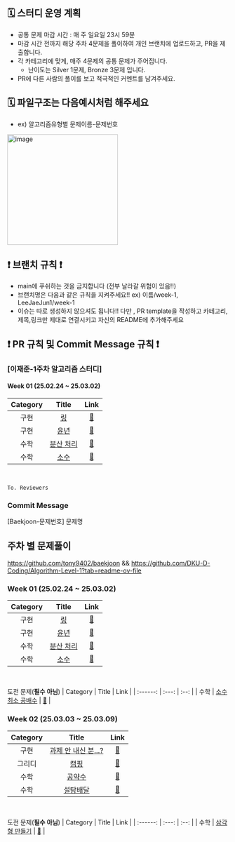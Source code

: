 ## 🗓️ 스터디 운영 계획
- 공통 문제 마감 시간 : 매 주 일요일 23시 59분
- 마감 시간 전까지 해당 주차 4문제을 풀이하여 개인 브랜치에 업로드하고, PR을 제출합니다.
- 각 카테고리에 맞게, 매주 4문제의 공통 문제가 주어집니다.
    - 난이도는 Silver 1문제, Bronze 3문제 입니다.
- PR에 다른 사람의 풀이를 보고 적극적인 커멘트를 남겨주세요.

## 🗓️ 파일구조는 다음예시처럼 해주세요 
- ex) 알고리즘유형별 문제이름-문제번호
<img width="252" alt="image" src="https://github.com/user-attachments/assets/71a5fc6c-ca41-4eda-ab13-f5c806c1570c">

## ❗️ 브랜치 규칙 ❗️
- main에 푸쉬하는 것을 금지합니다 (전부 날라갈 위험이 있음!!)
- 브랜치명은 다음과 같은 규칙을 지켜주세요!! ex) 이름/week-1, LeeJaeJun1/week-1
- 이슈는 따로 생성하지 않으셔도 됩니다!! 다만 , PR template을 작성하고 카테고리,제목,링크만 제대로 연결시키고 자신의 README에 추가해주세요
## ❗️ PR 규칙 및 Commit Message 규칙 ❗️
### [이재준-1주차 알고리즘 스터디] 
#### Week 01 (25.02.24 ~ 25.03.02)
| Category | Title | Link |
| :------: | :---: | :--: |
| 구현 |  <a href="https://www.acmicpc.net/problem/3036">링</a> | <a href="">🔗</a> |
| 구현 |  <a href="https://www.acmicpc.net/problem/2753">윤년</a> | <a href="">🔗</a> |
| 수학 |  <a href="https://www.acmicpc.net/problem/1009">분산 처리</a> | <a href="">🔗</a> |
| 수학 |  <a href="https://www.acmicpc.net/problem/2581">소수</a> | <a href="">🔗</a> |
<br>

```
To. Reviewers
```
### Commit Message
[Baekjoon-문제번호] 문제명

 
## 주차 별 문제풀이 
https://github.com/tony9402/baekjoon &&  https://github.com/DKU-D-Coding/Algorithm-Level-1?tab=readme-ov-file
 
### Week 01 (25.02.24 ~ 25.03.02)
| Category | Title | Link |
| :------: | :---: | :--: |
| 구현 |  <a href="https://www.acmicpc.net/problem/3036">링</a> | <a href="">🔗</a> |
| 구현 |  <a href="https://www.acmicpc.net/problem/2753">윤년</a> | <a href="">🔗</a> |
| 수학 |  <a href="https://www.acmicpc.net/problem/1009">분산 처리</a> | <a href="">🔗</a> |
| 수학 |  <a href="https://www.acmicpc.net/problem/2581">소수</a> | <a href="">🔗</a> |
<br>

도전 문제(**필수 아님**)
| Category | Title | Link |
| :------: | :---: | :--: |
| 수학 |  <a href="https://www.acmicpc.net/problem/21919">소수 최소 공배수</a> | <a href="https://www.acmicpc.net/problem/21919">🔗</a> |
<br>

### Week 02 (25.03.03 ~ 25.03.09)

| Category | Title | Link |
| :------: | :---: | :--: |
| 구현 |  <a href="https://www.acmicpc.net/problem/5597">과제 안 내신 분...?</a> | <a href="">🔗</a> |
| 그리디 |  <a href="https://www.acmicpc.net/problem/4796">캠핑</a> | <a href="">🔗</a> |
| 수학 |  <a href="https://www.acmicpc.net/problem/5618">공약수</a> | <a href="">🔗</a> |
| 수학 |  <a href="https://www.acmicpc.net/problem/2839">설탕배달</a> | <a href="">🔗</a> |
<br>

도전 문제(**필수 아님**)
| Category | Title | Link |
| :------: | :---: | :--: |
| 수학 |  <a href="https://www.acmicpc.net/problem/1448">삼각형 만들기</a> | <a href="https://www.acmicpc.net/problem/1448">🔗</a> |
<br>
